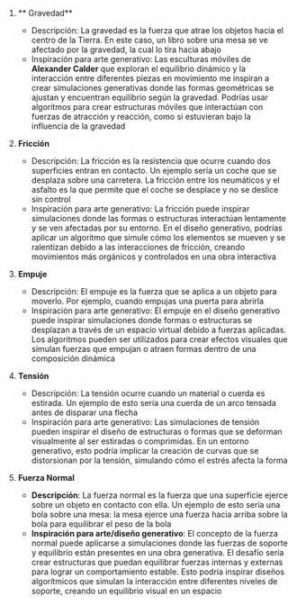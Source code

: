1. ** Gravedad**
   - Descripción: La gravedad es la fuerza que atrae los objetos hacia el centro de la Tierra. En este caso, un libro sobre una mesa se ve afectado por la gravedad, la cual lo tira hacia abajo
   - Inspiración para arte generativo: Las esculturas móviles de **Alexander Calder** que exploran el equilibrio dinámico y la interacción entre diferentes piezas en movimiento me inspiran a crear simulaciones generativas donde las formas geométricas se ajustan y encuentran equilibrio según la gravedad. Podrías usar algoritmos para crear estructuras móviles que interactúan con fuerzas de atracción y reacción, como si estuvieran bajo la influencia de la gravedad

2. **Fricción**
   - Descripción: La fricción es la resistencia que ocurre cuando dos superficies entran en contacto. Un ejemplo sería un coche que se desplaza sobre una carretera. La fricción entre los neumáticos y el asfalto es la que permite que el coche se desplace y no se deslice sin control
   - Inspiración para arte generativo: La fricción puede inspirar simulaciones donde las formas o estructuras interactúan lentamente y se ven afectadas por su entorno. En el diseño generativo, podrías aplicar un algoritmo que simule cómo los elementos se mueven y se ralentizan debido a las interacciones de fricción, creando movimientos más orgánicos y controlados en una obra interactiva

3. **Empuje**
   - Descripción: El empuje es la fuerza que se aplica a un objeto para moverlo. Por ejemplo, cuando empujas una puerta para abrirla
   - Inspiración para arte generativo: El empuje en el diseño generativo puede inspirar simulaciones donde formas o estructuras se desplazan a través de un espacio virtual debido a fuerzas aplicadas. Los algoritmos pueden ser utilizados para crear efectos visuales que simulan fuerzas que empujan o atraen formas dentro de una composición dinámica

4. **Tensión**
   - Descripción: La tensión ocurre cuando un material o cuerda es estirada. Un ejemplo de esto sería una cuerda de un arco tensada antes de disparar una flecha
   - Inspiración para arte generativo: Las simulaciones de tensión pueden inspirar el diseño de estructuras o formas que se deforman visualmente al ser estiradas o comprimidas. En un entorno generativo, esto podría implicar la creación de curvas que se distorsionan por la tensión, simulando cómo el estrés afecta la forma

5. **Fuerza Normal**
   - **Descripción**: La fuerza normal es la fuerza que una superficie ejerce sobre un objeto en contacto con ella. Un ejemplo de esto sería una bola sobre una mesa: la mesa ejerce una fuerza hacia arriba sobre la bola para equilibrar el peso de la bola
   - **Inspiración para arte/diseño generativo**: El concepto de la fuerza normal puede aplicarse a simulaciones donde las fuerzas de soporte y equilibrio están presentes en una obra generativa. El desafío sería crear estructuras que puedan equilibrar fuerzas internas y externas para lograr un comportamiento estable. Esto podría inspirar diseños algorítmicos que simulan la interacción entre diferentes niveles de soporte, creando un equilibrio visual en un espacio



